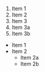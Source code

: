 1. Item 1
2. Item 2
3. Item 3
  1. Item 3a
  2. Item 3b
  
* Item 1
* Item 2
  * Item 2a
  * Item 2b
